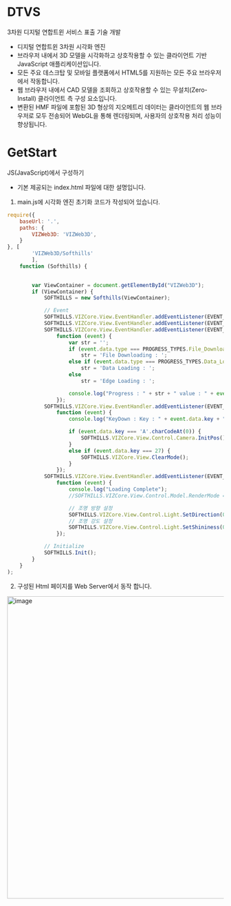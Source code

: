 # DTVS
3차원 디지털 연합트윈 서비스 표출 기술 개발
- 디지털 연합트윈 3차원 시각화 엔진
- 브라우저 내에서 3D 모델을 시각화하고 상호작용할 수 있는 클라이언트 기반 JavaScript 애플리케이션입니다.
- 모든 주요 데스크탑 및 모바일 플랫폼에서 HTML5를 지원하는 모든 주요 브라우저에서 작동합니다.
- 웹 브라우저 내에서 CAD 모델을 조회하고 상호작용할 수 있는 무설치(Zero-Install) 클라이언트 측 구성 요소입니다.
- 변환된 HMF 파일에 포함된 3D 형상의 지오메트리 데이터는 클라이언트의 웹 브라우저로 모두 전송되어 WebGL을 통해 렌더링되며, 사용자의 상호작용 처리 성능이 향상됩니다.
# GetStart
JS(JavaScript)에서 구성하기
- 기본 제공되는 index.html 파일에 대한 설명입니다.
1.  main.js에 시각화 엔진 초기화 코드가 작성되어 있습니다.
```javascript
require({
    baseUrl: '.',
    paths: {
        VIZWeb3D: 'VIZWeb3D',
    }
}, [
        'VIZWeb3D/Softhills'
        ],
    function (Softhills) {
        

        var ViewContainer = document.getElementById("VIZWeb3D");
        if (ViewContainer) {
            SOFTHILLS = new Softhills(ViewContainer);

            // Event
            SOFTHILLS.VIZCore.View.EventHandler.addEventListener(EVENT_TYPES.View.Init, onInitEvent);
            SOFTHILLS.VIZCore.View.EventHandler.addEventListener(EVENT_TYPES.Model.Select, onSelectEvent);
            SOFTHILLS.VIZCore.View.EventHandler.addEventListener(EVENT_TYPES.Progress.Percentage,
                function (event) {
                    var str = '';
                    if (event.data.type === PROGRESS_TYPES.File_Downloading)
                        str = 'File Downloading : ';
                    else if (event.data.type === PROGRESS_TYPES.Data_Loading)
                        str = 'Data Loading : ';
                    else
                        str = 'Edge Loading : ';

                    console.log("Progress : " + str + " value : " + event.data.value);
                });
            SOFTHILLS.VIZCore.View.EventHandler.addEventListener(EVENT_TYPES.Keyboard.Down,
                function (event) {
                    console.log("KeyDown : Key : " + event.data.key + " ctrl : " + event.data.ctrl + " alt : " + event.data.alt + " shift : " + event.data.shift);

                    if (event.data.key === 'A'.charCodeAt(0)) {
                        SOFTHILLS.VIZCore.View.Control.Camera.InitPos();
                    }
                    else if (event.data.key === 27) {
                        SOFTHILLS.VIZCore.View.ClearMode();
                    }
                });
            SOFTHILLS.VIZCore.View.EventHandler.addEventListener(EVENT_TYPES.View.Loading_Complete,
                function (event) {
                    console.log("Loading Complete");
                    //SOFTHILLS.VIZCore.View.Control.Model.RenderMode = RENDER_MODES.SmoothEdge;

                    // 조명 방향 설정
                    SOFTHILLS.VIZCore.View.Control.Light.SetDirection(0.0, -0.1, 1.0);
                    // 조명 강도 설정
                    SOFTHILLS.VIZCore.View.Control.Light.SetShininess(0.5);
                });

            // Initialize
            SOFTHILLS.Init();
        }
    }
);
```

2. 구성된 Html 페이지를 Web Server에서 동작 합니다.
<img width="701" alt="image" src="https://github.com/user-attachments/assets/3eb26816-2091-46f7-874b-5255300ca33f">


